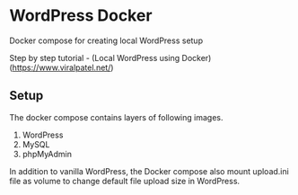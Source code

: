 WordPress Docker
===============

Docker compose for creating local WordPress setup

Step by step tutorial - (Local WordPress using Docker)(https://www.viralpatel.net/)

Setup
-----
The docker compose contains layers of following images. 

1. WordPress
1. MySQL
1. phpMyAdmin

In addition to vanilla WordPress, the Docker compose also mount upload.ini file as volume to change default file upload size in WordPress.
